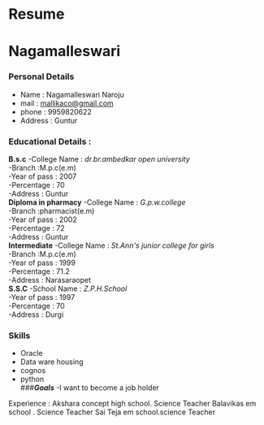 # Resume
# Nagamalleswari
### Personal Details
- Name : Nagamalleswari Naroju <br>
- mail : mallikaco@gmail.com <br>
- phone : 9959820622 <br>
- Address : Guntur <br>
### Educational Details :
**B.s.c**
-College Name : _dr.br.ambedkar open university_<br>
-Branch :M.p.c(e.m)<br>
-Year of pass : 2007<br>
-Percentage : 70 <br>
-Address : Guntur <br>
**Diploma in pharmacy**
-College Name : _G.p.w.college_<br>
-Branch :pharmacist(e.m)<br>
-Year of pass : 2002<br>
-Percentage : 72 <br>
-Address : Guntur <br>
**Intermediate**
-College Name : _St.Ann's junior college for girls_<br>
-Branch :M.p.c(e.m)<br>
-Year of pass : 1999<br>
-Percentage : 71.2 <br>
-Address : Narasaraopet <br>
**S.S.C**
-School Name : _Z.P.H.School_<br>
-Year of pass : 1997<br>
-Percentage : 70 <br>
-Address : Durgi<br>
### **Skills**
- Oracle <br>
- Data ware housing<br>
- cognos <br>
- python<br>
###***Goals***
-I want to become a  job holder



Experience :
Akshara concept high school. Science Teacher
Balavikas em school . Science Teacher
Sai Teja em school.science Teacher

